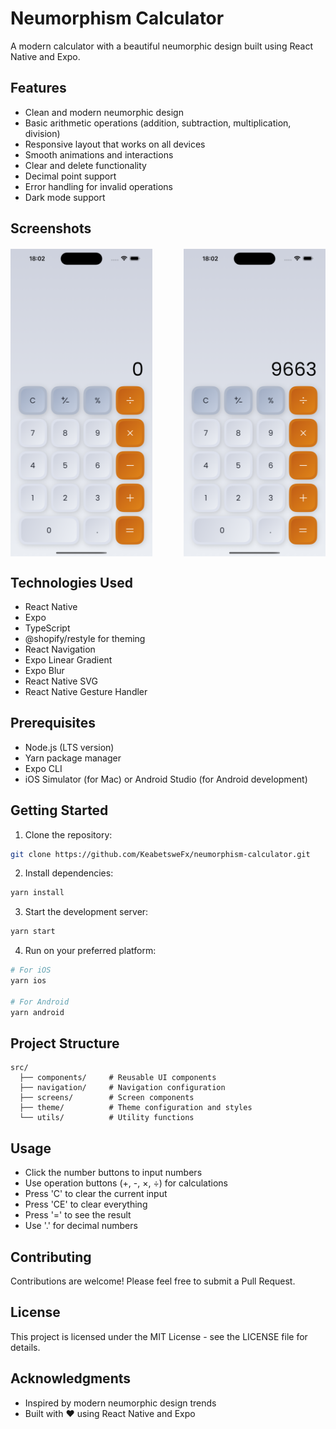 # Neumorphism Calculator

A modern calculator with a beautiful neumorphic design built using React Native and Expo.

## Features

- Clean and modern neumorphic design
- Basic arithmetic operations (addition, subtraction, multiplication, division)
- Responsive layout that works on all devices
- Smooth animations and interactions
- Clear and delete functionality
- Decimal point support
- Error handling for invalid operations
- Dark mode support

## Screenshots

<div style="display: flex; justify-content: space-between; margin: 20px 0;">
    <img src="docs/screenshot-01.png" alt="Calculator Light Mode" width="45%">
    <img src="docs/screenshot-02.png" alt="Calculator Dark Mode" width="45%">
</div>

## Technologies Used

- React Native
- Expo
- TypeScript
- @shopify/restyle for theming
- React Navigation
- Expo Linear Gradient
- Expo Blur
- React Native SVG
- React Native Gesture Handler

## Prerequisites

- Node.js (LTS version)
- Yarn package manager
- Expo CLI
- iOS Simulator (for Mac) or Android Studio (for Android development)

## Getting Started

1. Clone the repository:
```bash
git clone https://github.com/KeabetsweFx/neumorphism-calculator.git
```

2. Install dependencies:
```bash
yarn install
```

3. Start the development server:
```bash
yarn start
```

4. Run on your preferred platform:
```bash
# For iOS
yarn ios

# For Android
yarn android
```

## Project Structure

```
src/
  ├── components/     # Reusable UI components
  ├── navigation/     # Navigation configuration
  ├── screens/        # Screen components
  ├── theme/          # Theme configuration and styles
  └── utils/          # Utility functions
```

## Usage

- Click the number buttons to input numbers
- Use operation buttons (+, -, ×, ÷) for calculations
- Press 'C' to clear the current input
- Press 'CE' to clear everything
- Press '=' to see the result
- Use '.' for decimal numbers

## Contributing

Contributions are welcome! Please feel free to submit a Pull Request.

## License

This project is licensed under the MIT License - see the LICENSE file for details.

## Acknowledgments

- Inspired by modern neumorphic design trends
- Built with ❤️ using React Native and Expo
